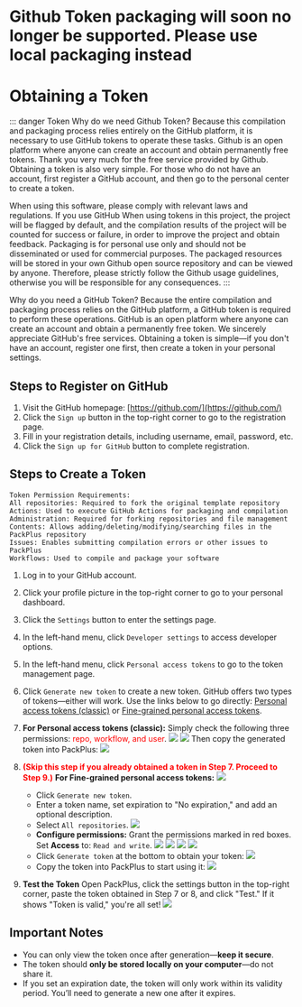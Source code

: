 # Github Token packaging will soon no longer be supported. Please use local packaging instead

# Obtaining a Token

::: danger Token
Why do we need Github Token? Because this compilation and packaging process relies entirely on the GitHub platform, it is necessary to use GitHub tokens to operate these tasks. Github is an open platform where anyone can create an account and obtain permanently free tokens. Thank you very much for the free service provided by Github. Obtaining a token is also very simple. For those who do not have an account, first register a GitHub account, and then go to the personal center to create a token.

When using this software, please comply with relevant laws and regulations. If you use GitHub
When using tokens in this project, the project will be flagged by default, and the compilation results of the project will be counted for success or failure, in order to improve the project and obtain feedback. Packaging is for personal use only and should not be disseminated or used for commercial purposes. The packaged resources will be stored in your own Github open source repository and can be viewed by anyone. Therefore, please strictly follow the Github usage guidelines, otherwise you will be responsible for any consequences.
:::

Why do you need a GitHub Token? Because the entire compilation and packaging process relies on the GitHub platform, a GitHub token is required to perform these operations. GitHub is an open platform where anyone can create an account and obtain a permanently free token. We sincerely appreciate GitHub's free services. Obtaining a token is simple—if you don't have an account, register one first, then create a token in your personal settings.

## Steps to Register on GitHub

1. Visit the GitHub homepage: [https://github.com/](https://github.com/)
2. Click the `Sign up` button in the top-right corner to go to the registration page.
3. Fill in your registration details, including username, email, password, etc.
4. Click the `Sign up for GitHub` button to complete registration.

## Steps to Create a Token

```
Token Permission Requirements:
All repositories: Required to fork the original template repository
Actions: Used to execute GitHub Actions for packaging and compilation
Administration: Required for forking repositories and file management
Contents: Allows adding/deleting/modifying/searching files in the PackPlus repository
Issues: Enables submitting compilation errors or other issues to PackPlus
Workflows: Used to compile and package your software
```

1. Log in to your GitHub account.
2. Click your profile picture in the top-right corner to go to your personal dashboard.
3. Click the `Settings` button to enter the settings page.
4. In the left-hand menu, click `Developer settings` to access developer options.
5. In the left-hand menu, click `Personal access tokens` to go to the token management page.
6. Click `Generate new token` to create a new token.
   GitHub offers two types of tokens—either will work. Use the links below to go directly:
   [Personal access tokens (classic)](https://github.com/settings/tokens)
   or
   [Fine-grained personal access tokens](https://github.com/settings/personal-access-tokens).

7. **For Personal access tokens (classic):**
   Simply check the following three permissions: <font color="red">repo, workflow, and user</font>.
   ![](../static/imgs/token11.png)
   ![](../static/imgs/token12.webp)
   Then copy the generated token into PackPlus:
   ![](../static/imgs/token12.png)

8. **<font color="red">(Skip this step if you already obtained a token in Step 7. Proceed to Step 9.)</font>**
   **For Fine-grained personal access tokens:**
   ![](../static/imgs/token1.png)

    - Click `Generate new token`.
    - Enter a token name, set expiration to "No expiration," and add an optional description.
    - Select `All repositories`.
      ![](../static/imgs/token2.png)
    - **Configure permissions:** Grant the permissions marked in red boxes. Set **Access** to: `Read and write`.
      ![](../static/imgs/token3.png)
      ![](../static/imgs/token4.png)
      ![](../static/imgs/token5.png)
      ![](../static/imgs/token7.png)
    - Click `Generate token` at the bottom to obtain your token:
      ![](../static/imgs/token8.png)
    - Copy the token into PackPlus to start using it:
      ![](../static/imgs/token9.png)

9. **Test the Token**
   Open PackPlus, click the settings button in the top-right corner, paste the token obtained in Step 7 or 8, and click "Test." If it shows "Token is valid," you're all set!
   ![](../static/imgs/token13.png)

## Important Notes

-   You can only view the token once after generation—**keep it secure**.
-   The token should **only be stored locally on your computer**—do not share it.
-   If you set an expiration date, the token will only work within its validity period. You’ll need to generate a new one after it expires.
